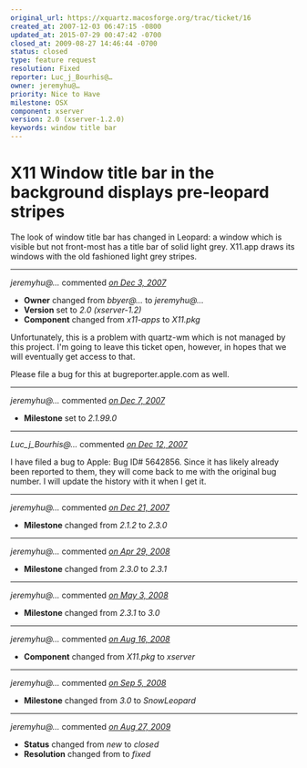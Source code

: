 ```yaml
---
original_url: https://xquartz.macosforge.org/trac/ticket/16
created_at: 2007-12-03 06:47:15 -0800
updated_at: 2015-07-29 00:47:42 -0700
closed_at: 2009-08-27 14:46:44 -0700
status: closed
type: feature request
resolution: Fixed
reporter: Luc_j_Bourhis@…
owner: jeremyhu@…
priority: Nice to Have
milestone: OSX
component: xserver
version: 2.0 (xserver-1.2.0)
keywords: window title bar
---
```


X11 Window title bar in the background displays pre-leopard stripes
===================================================================


The look of window title bar has changed in Leopard: a window which is visible but not front-most has a title bar of solid light grey. X11.app draws its windows with the old fashioned light grey stripes.



---

*jeremyhu@…* commented *[on Dec 3, 2007](https://xquartz.macosforge.org/trac/ticket/16#comment:1 "December 3, 2007 at 1:51 PM PST")*

-   **Owner** changed from *bbyer@…* to *jeremyhu@…*
-   **Version** set to *2.0 (xserver-1.2)*
-   **Component** changed from *x11-apps* to *X11.pkg*

Unfortunately, this is a problem with quartz-wm which is not managed by this project. I'm going to leave this ticket open, however, in hopes that we will eventually get access to that.

Please file a bug for this at bugreporter.apple.com as well.



---

*jeremyhu@…* commented *[on Dec 7, 2007](https://xquartz.macosforge.org/trac/ticket/16#comment:2 "December 7, 2007 at 9:23 AM PST")*

-   **Milestone** set to *2.1.99.0*



---

*Luc\_j\_Bourhis@…* commented *[on Dec 12, 2007](https://xquartz.macosforge.org/trac/ticket/16#comment:3 "December 12, 2007 at 2:33 AM PST")*

I have filed a bug to Apple: Bug ID\# 5642856. Since it has likely already been reported to them, they will come back to me with the original bug number. I will update the history with it when I get it.



---

*jeremyhu@…* commented *[on Dec 21, 2007](https://xquartz.macosforge.org/trac/ticket/16#comment:4 "December 21, 2007 at 5:49 PM PST")*

-   **Milestone** changed from *2.1.2* to *2.3.0*



---

*jeremyhu@…* commented *[on Apr 29, 2008](https://xquartz.macosforge.org/trac/ticket/16#comment:5 "April 29, 2008 at 12:53 AM PDT")*

-   **Milestone** changed from *2.3.0* to *2.3.1*



---

*jeremyhu@…* commented *[on May 3, 2008](https://xquartz.macosforge.org/trac/ticket/16#comment:6 "May 3, 2008 at 11:41 PM PDT")*

-   **Milestone** changed from *2.3.1* to *3.0*



---

*jeremyhu@…* commented *[on Aug 16, 2008](https://xquartz.macosforge.org/trac/ticket/16#comment:7 "August 16, 2008 at 1:21 AM PDT")*

-   **Component** changed from *X11.pkg* to *xserver*



---

*jeremyhu@…* commented *[on Sep 5, 2008](https://xquartz.macosforge.org/trac/ticket/16#comment:8 "September 5, 2008 at 8:11 AM PDT")*

-   **Milestone** changed from *3.0* to *SnowLeopard*



---

*jeremyhu@…* commented *[on Aug 27, 2009](https://xquartz.macosforge.org/trac/ticket/16#comment:9 "August 27, 2009 at 2:46 PM PDT")*

-   **Status** changed from *new* to *closed*
-   **Resolution** changed from to *fixed*



